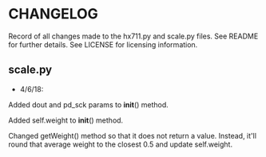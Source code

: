 # CHANGELOG

Record of all changes made to the hx711.py and scale.py files.
See README for further details.
See LICENSE for licensing information.

## scale.py

* 4/6/18:

Added dout and pd_sck params to __init__() method.

Added self.weight to __init__() method.

Changed getWeight() method so that it does not return a value. Instead, it'll round that average weight to the closest 0.5 and update self.weight.
